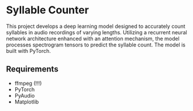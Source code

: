 # Syllable Counter

This project develops a deep learning model designed to accurately count syllables 
in audio recordings of varying lengths. Utilizing a recurrent neural network 
architecture enhanced with an attention mechanism, the model processes 
spectrogram tensors to predict the syllable count. 
The model is built with PyTorch.

## Requirements

- ffmpeg (!!!)
- PyTorch
- PyAudio
- Matplotlib
